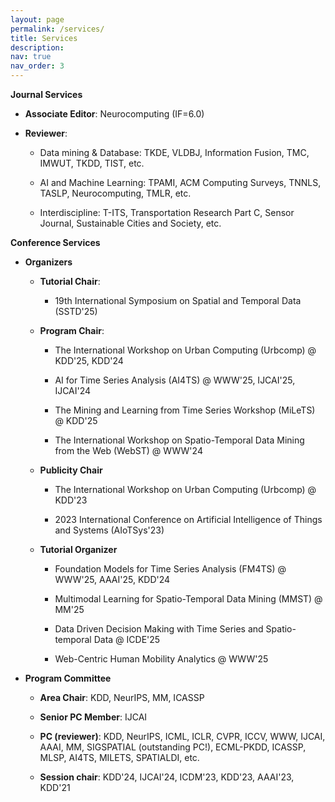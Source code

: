 ```yaml
---
layout: page
permalink: /services/
title: Services
description: 
nav: true
nav_order: 3
---
```



**Journal Services**

- **Associate Editor**: Neurocomputing (IF=6.0)

- **Reviewer**:

  - Data mining & Database: TKDE, VLDBJ, Information Fusion, TMC, IMWUT, TKDD, TIST, etc.

  - AI and Machine Learning: TPAMI, ACM Computing Surveys, TNNLS, TASLP, Neurocomputing, TMLR, etc.

  - Interdiscipline: T-ITS, Transportation Research Part C, Sensor Journal, Sustainable Cities and Society, etc.


**Conference Services**

- **Organizers**

  - **Tutorial Chair**:

    - 19th International Symposium on Spatial and Temporal Data (SSTD'25)

  - **Program Chair**:

    - The International Workshop on Urban Computing (Urbcomp) @ KDD'25, KDD'24 

    - AI for Time Series Analysis (AI4TS) @ WWW'25, IJCAI'25, IJCAI'24

    - The Mining and Learning from Time Series Workshop (MiLeTS) @ KDD'25

    - The International Workshop on Spatio-Temporal Data Mining from the Web (WebST) @ WWW'24

  - **Publicity Chair**

    - The International Workshop on Urban Computing (Urbcomp) @ KDD'23

    - 2023 International Conference on Artificial Intelligence of Things and Systems (AIoTSys'23)

  - **Tutorial Organizer**

    - Foundation Models for Time Series Analysis (FM4TS) @ WWW'25, AAAI'25, KDD'24

    - Multimodal Learning for Spatio-Temporal Data Mining (MMST) @ MM'25

    - Data Driven Decision Making with Time Series and Spatio-temporal Data @ ICDE'25

    - Web-Centric Human Mobility Analytics @ WWW'25
    

- **Program Committee**

  - **Area Chair**: KDD, NeurIPS, MM, ICASSP

  - **Senior PC Member**: IJCAI 

  - **PC (reviewer)**: KDD, NeurIPS, ICML, ICLR, CVPR, ICCV, WWW, IJCAI, AAAI, MM, SIGSPATIAL (outstanding PC!), ECML-PKDD, ICASSP, MLSP, AI4TS, MILETS, SPATIALDI, etc.

  - **Session chair**: KDD'24, IJCAI'24, ICDM'23, KDD'23, AAAI'23, KDD'21